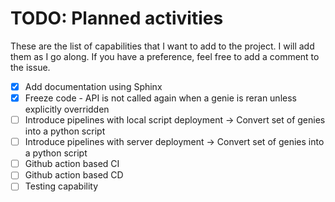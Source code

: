 # TODO: Planned activities

These are the list of capabilities that I want to add to the project. I will add them as I go along. If you have
a preference, feel free to add a comment to the issue.

- [x] Add documentation using Sphinx
- [x] Freeze code - API is not called again when a genie is reran unless explicitly overridden
- [ ] Introduce pipelines with local script deployment -> Convert set of genies into a python script
- [ ] Introduce pipelines with server deployment -> Convert set of genies into a python script
- [ ] Github action based CI
- [ ] Github action based CD
- [ ] Testing capability
